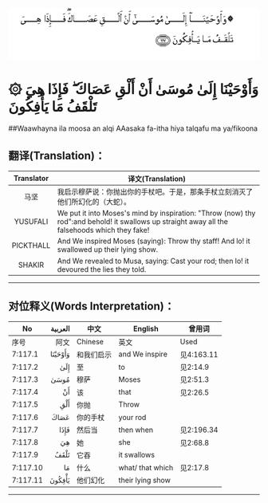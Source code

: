 ![007:117](images/007_117.gif)

# ۞ وَأَوْحَيْنَا إِلَىٰ مُوسَىٰ أَنْ أَلْقِ عَصَاكَ ۖ فَإِذَا هِيَ تَلْقَفُ مَا يَأْفِكُونَ 

##Waawhayna ila moosa an alqi AAasaka fa-itha hiya talqafu ma ya/fikoona 

## 翻译(Translation)：

| Translator | 译文(Translation)                                            |
| :--------: | ------------------------------------------------------------ |
|    马坚    | 我启示穆萨说：你抛出你的手杖吧。于是，那条手杖立刻消灭了他们所幻化的（大蛇）。 |
|  YUSUFALI  | We put it into Moses's mind by inspiration: "Throw (now) thy rod":and behold! it swallows up straight away all the falsehoods which they fake! |
| PICKTHALL  | And We inspired Moses (saying): Throw thy staff! And lo! it swallowed up their lying show. |
|   SHAKIR   | And We revealed to Musa, saying: Cast your rod; then lo! it devoured the lies they told. |

---

## 对位释义(Words Interpretation)：

| No   | العربية | 中文    | English | 曾用词 |
| ---- | ------: | ------- | ------- | ------ |
| 序号 |    阿文 | Chinese | 英文    | Used   |
| 7:117.1  | وَأَوْحَيْنَا | 和我们启示 | and We inspire   | 见4:163.11 |
| 7:117.2  | إِلَىٰ     | 至         | to               | 见2:14.9   |
| 7:117.3  | مُوسَىٰ    | 穆萨       | Moses            | 见2:51.3   |
| 7:117.4  | أَنْ      | 该         | that             | 见2:26.5   |
| 7:117.5  | أَلْقِ     | 你抛       | Throw            |            |
| 7:117.6  | عَصَاكَ    | 你的手杖   | your rod         |            |
| 7:117.7  | فَإِذَا    | 然后当     | then when        | 见2:196.34 |
| 7:117.8  | هِيَ      | 她         | she              | 见2:68.8   |
| 7:117.9  | تَلْقَفُ    | 它吞       | it swallows      |            |
| 7:117.10 | مَا      | 什么       | what/ that which | 见2:17.8   |
| 7:117.11 | يَأْفِكُونَ  | 他们幻化   | their lying show |            |

---